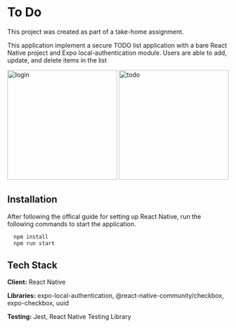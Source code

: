 
# To Do

This project was created as part of a take-home assignment.

This application implement a secure TODO list application with a bare React Native project and Expo local-authentication module.
Users are able to add, update, and delete items in the list

<img src="https://github.com/SanderNicolaysen/todo/assets/25177109/70a153b0-05cb-490b-8844-67308af23d30" alt="login" width="250"/>
<img src="https://github.com/SanderNicolaysen/todo/assets/25177109/e6d596e6-7b75-4569-ad97-3bdbdf75c6ec" alt="todo" width="250"/>

## Installation
After following the offical guide for setting up React Native, run the following commands to start the application.

```bash
  npm install
  npm run start
```


## Tech Stack

**Client:** React Native

**Libraries:** expo-local-authentication, @react-native-community/checkbox, expo-checkbox, uuid

**Testing:** Jest, React Native Testing Library

    
